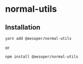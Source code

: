# normal-utils

## Installation
```
yarn add @aesoper/normal-utils
```
or
```
npm install @aesoper/normal-utils
```